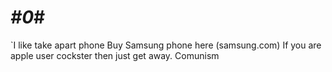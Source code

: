 # *#0*#
`I like take apart phone
 Buy Samsung phone here (samsung.com)
 If you are apple user cockster then just get away.
 Comunism
